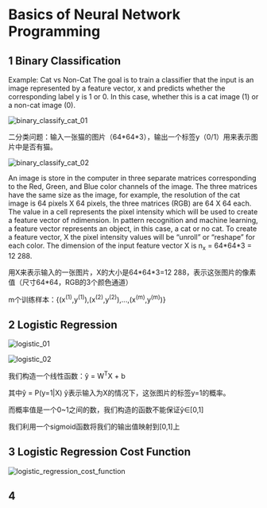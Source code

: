 # Basics of Neural Network Programming

## 1 Binary Classification

Example: Cat vs Non-Cat
The goal is to train a classifier that the input is an image represented by a feature vector, x and predicts
whether the corresponding label y is 1 or 0. In this case, whether this is a cat image (1) or a non-cat image
(0).

![binary_classify_cat_01](https://github.com/cxmhfut/DeepLearning.ai/blob/master/images/binary_classify_cat_01.png)

二分类问题：输入一张猫的图片（64\*64\*3），输出一个标签y（0/1）用来表示图片中是否有猫。

![binary_classify_cat_02](https://github.com/cxmhfut/DeepLearning.ai/blob/master/images/binary_classify_cat_02.png)

An image is store in the computer in three separate matrices corresponding to the Red, Green, and Blue
color channels of the image. The three matrices have the same size as the image, for example, the
resolution of the cat image is 64 pixels X 64 pixels, the three matrices (RGB) are 64 X 64 each.
The value in a cell represents the pixel intensity which will be used to create a feature vector of ndimension. In pattern recognition and machine learning, a feature vector represents an object, in this
case, a cat or no cat.
To create a feature vector, X the pixel intensity values will be “unroll” or “reshape” for each color. The
dimension of the input feature vector X is n<sub>x</sub> = 64\*64\*3 = 12 288.

用X来表示输入的一张图片，X的大小是64\*64\*3=12 288，表示这张图片的像素值（尺寸64\*64，RGB的3个颜色通道）

m个训练样本：{(x<sup>(1)</sup>,y<sup>(1)</sup>),(x<sup>(2)</sup>,y<sup>(2)</sup>),...,(x<sup>(m)</sup>,y<sup>(m)</sup>)}

## 2 Logistic Regression

![logistic_01](https://github.com/cxmhfut/DeepLearning.ai/blob/master/images/logistic_01.png)

![logistic_02](https://github.com/cxmhfut/DeepLearning.ai/blob/master/images/logistic_02.png)

我们构造一个线性函数：ŷ = W<sup>T</sup>X + b

其中ŷ = P(y=1|X) ŷ表示输入为X的情况下，这张图片的标签y=1的概率。

而概率值是一个0~1之间的数，我们构造的函数不能保证ŷ∈[0,1]

我们利用一个sigmoid函数将我们的输出值映射到[0,1]上

## 3 Logistic Regression Cost Function

![logistic_regression_cost_function](https://github.com/cxmhfut/DeepLearning.ai/blob/master/images/logistic_regression_cost_function.png)

## 4 